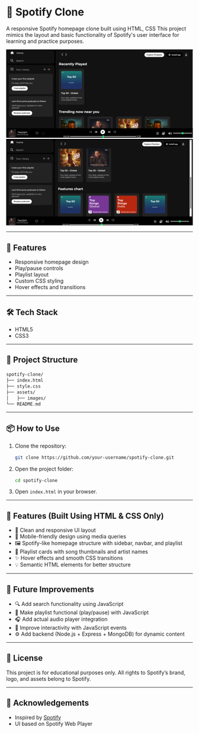 # 🎵 Spotify Clone

A responsive Spotify homepage clone built using HTML, CSS This project mimics the layout and basic functionality of Spotify's user interface for learning and practice purposes.

![Spotify Clone Screenshot](src/img1.png)
![Spotify Clone Screenshot](src/img2.png)


---

## 🚀 Features

- Responsive homepage design  
- Play/pause controls  
- Playlist layout  
- Custom CSS styling   
- Hover effects and transitions  

---

## 🛠️ Tech Stack

- HTML5  
- CSS3  

---

## 📁 Project Structure

```
spotify-clone/
├── index.html
├── style.css
├── assets/
│   ├── images/
└── README.md
```

---

## 📦 How to Use

1. Clone the repository:
   ```bash
   git clone https://github.com/your-username/spotify-clone.git
   ```
2. Open the project folder:
   ```bash
   cd spotify-clone
   ```
3. Open `index.html` in your browser.

---

## 🚀 Features (Built Using HTML & CSS Only)

- 🎨 Clean and responsive UI layout
- 📱 Mobile-friendly design using media queries
- 🖼️ Spotify-like homepage structure with sidebar, navbar, and playlist
- 🎵 Playlist cards with song thumbnails and artist names
- ✨ Hover effects and smooth CSS transitions
- 💡 Semantic HTML elements for better structure

---

## 🔮 Future Improvements

- 🔍 Add search functionality using JavaScript
- 🧠 Make playlist functional (play/pause) with JavaScript
- 🎧 Add actual audio player integration
- 🔄 Improve interactivity with JavaScript events
- ⚙️ Add backend (Node.js + Express + MongoDB) for dynamic content


---

## 📄 License

This project is for educational purposes only. All rights to Spotify’s brand, logo, and assets belong to Spotify.

---

## 🙌 Acknowledgements

- Inspired by [Spotify](https://spotify.com)  
- UI based on Spotify Web Player
